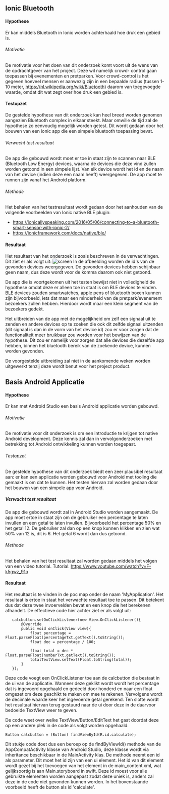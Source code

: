 Ionic Bluetooth
----------------
#### Hypothese 
Er kan middels Bluetooth in Ionic worden achterhaald hoe druk een gebied is.

###### Motivatie
De motivatie voor het doen van dit onderzoek komt voort uit de wens van de opdrachtgever van het project. Deze wil namelijk crowd- control gaan toepassen bij evenementen en pretparken. Voor crowd-control is het gegeven hoeveel mensen er aanwezig zijn in een bepaalde radius (tussen 1-10 meter, https://nl.wikipedia.org/wiki/Bluetooth) daarom van toegevoegde waarde, omdat dit wat zegt over hoe druk een gebied is.

#### Testopzet
De gestelde hypothese van dit onderzoek kan heel breed worden genomen aangezien Bluetooth complex in elkaar steekt. Maar omwille de tijd zal de hypothese zo eenvoudig mogelijk worden getest. Dit wordt gedaan door het bouwen van een ionic app die een simpele bluetooth toepassing bevat.

###### Verwacht test resultaat
De app die gebouwd wordt moet er toe in staat zijn te scannen naar BLE (Bluetooth Low Energy) devices, waarna de devices die deze vind zullen worden getoond in een simpele lijst. Van elk device wordt het id en de naam van het device (indien deze een naam heeft) weergegeven. De app moet te runnen zijn vanaf het Android platform.

###### Methode
Het behalen van het testresultaat wordt gedaan door het aanhouden van de volgende voorbeelden van Ionic native BLE plugin:
* https://ionicallyspeaking.com/2016/05/06/connecting-to-a-bluetooth-smart-sensor-with-ionic-2/ 
* https://ionicframework.com/docs/native/ble/

#### Resultaat
Het resultaat van het onderzoek is zoals beschreven in de verwachtingen. Dit ziet er als volgt uit:
![screen](https://i.imgur.com/7YaLNYr.png)
In de afbeelding worden de id's van de gevonden devices weergegeven. De gevonden devices hebben schijnbaar geen naam, dus deze wordt voor de komma daarom ook niet getoond.

De app die is voortgekomen uit het testen bewijst niet in volledigheid de hypothese omdat deze er alleen toe in staat is om BLE devices te vinden. BLE devices zouden smartwatches, apple pens of bluetooth boxen kunnen zijn bijvoorbeeld, iets dat maar een minderheid van de pretpark/evenement bezoekers zullen hebben. Hierdoor wordt maar een klein segment van de bezoekers gedekt. 

Het uitbreiden van de app met de mogelijkheid om zelf een signaal uit te zenden en andere devices op te zoeken die ook dit zelfde signaal uitzenden (dit signaal is dan in de vorm van het device id) zou er voor zorgen dat de functionaliteit meer bruikbaar zou worden voor het bewijzen van de hypothese. Dit zou er namelijk voor zorgen dat alle devices die dezelfde app hebben, binnen het bluetooth bereik van de zoekende device, kunnen worden gevonden.

De voorgestelde uitbreiding zal niet in de aankomende weken worden uitgewerkt tenzij deze wordt benut voor het project product.

Basis Android Applicatie
----------------

#### Hypothese 
Er kan met Android Studio een basis Android applicatie worden gebouwd.

###### Motivatie
De motivatie voor dit onderzoek is om een introductie te krijgen tot native Android development. Deze kennis zal dan in vervolgonderzoeken met betrekking tot Android ontwikkeling kunnen worden toegepast. 

###### Testopzet
De gestelde hypothese van dit onderzoek biedt een zeer plausibel resultaat aan: er kan een applicatie worden gebouwd voor Android met tooling die gemaakt is om dat te kunnen. Het testen hiervan zal worden gedaan door het bouwen van een simpele app voor Android.

##### Verwacht test resultaat
De app die gebouwd wordt zal in Android Studio worden aangemaakt. De app moet ertoe in staat zijn om de gebruiker een percentage te laten invullen en een getal te laten invullen. Bijvoorbeeld het percentage 50% en het getal 12. De gebruiker zal dan op een knop kunnen klikken en zien wat 50% van 12 is, dit is 6. Het getal 6 wordt dan dus getoond.

###### Methode
Het behalen van het test resultaat zal worden gedaan middels het volgen van een video tutorial.
Tutorial: https://www.youtube.com/watch?v=F-k5gwz_91o 
 
#### Resultaat
Het resultaat is te vinden in de poc map onder de naam 'MyApplication'. Het resultaat is ertoe in staat het verwachte resultaat toe te passen. Dit betekent dus dat deze twee invoervelden bevat en een knop die het berekenen afhandelt. De effectieve code hier achter ziet er als volgt uit:

```
   calcbutton.setOnClickListener(new View.OnClickListener(){
       @Override
       public void onClick(View view){
           float percentage = Float.parseFloat(percentageTxt.getText().toString());
           float dec = percentage / 100;

           float total = dec * Float.parseFloat(numberTxt.getText().toString());
           totalTextView.setText(Float.toString(total));
       }
   });
```
Deze code voegt een OnClickListener toe aan de calcbutton die bestaat in de ui van de applicatie. Wanneer deze geklikt wordt wordt het percentage dat is ingevoerd opgehaald en gedeeld door honderd en naar een float omgezet om deze geschikt te maken om mee te rekenen. Vervolgens wordt de decimale waarde keer het ingevoerde getal gerekend. Ten slotte wordt het resultaat hiervan terug gestuurd naar de ui door deze in de daarvoor bedoelde TextView weer te geven. 

De code weet over welke TextView/Button/EditText het gaat doordat deze op een andere plek in de code als volgt worden opgehaald:
```
Button calcbutton = (Button) findViewById(R.id.calculate);
```
Dit stukje code doet dus een beroep op de findByViewId() methode van de AppCompatActivity klasse van Android Studio, deze klasse wordt via inheritance beschikbaar in de MainActivity klas. De methode neemt een id als parameter. Dit moet het id zijn van een ui element. Het id van dit element wordt gezet bij het toevoegen van het element in de main_content.xml, wat gelijksoortig is aan Main.storyboard in swift. Deze id moest voor alle gebruikte elementen worden aangepast zodat deze uniek is, anders zal deze in de code niet gevonden kunnen worden. In het bovenstaande voorbeeld heeft de button als id 'calculate'.
